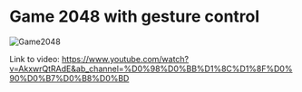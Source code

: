 # Game 2048 with gesture control

![Game2048](https://user-images.githubusercontent.com/112019541/186515193-4edaa4ac-3388-4352-a538-23513f98f1a3.gif)

Link to video: https://www.youtube.com/watch?v=AkxwrQtRAdE&ab_channel=%D0%98%D0%BB%D1%8C%D1%8F%D0%90%D0%B7%D0%B8%D0%BD
